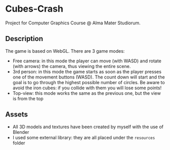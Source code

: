 # Cubes-Crash
Project for Computer Graphics Course @ Alma Mater Studiorum.

## Description
The game is based on WebGL. There are 3 game modes:
* Free camera: in this mode the player can move (with WASD) and rotate (with arrows) the camera, thus viewing the entire scene.  
* 3rd person: in this mode the game starts as soon as the player presses one of the movement buttons (WASD). The count down will start and the goal is to go through the highest possible number of circles. Be aware to avoid the iron cubes: if you collide with them you will lose some points!
* Top-view: this mode works the same as the previous one, but the view is from the top

## Assets
* All 3D models and textures have been created by myself with the use of Blender
* I used some external library: they are all placed under the `resources` folder
